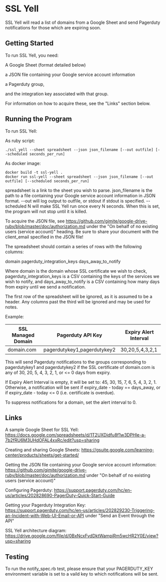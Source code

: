 # SSL Yell

SSL Yell will read a list of domains from a Google Sheet and send Pagerduty notifications for those which are expiring soon.

## Getting Started

To run SSL Yell, you need:

 A Google Sheet (format detailed below)
 
 a JSON file containing your Google service account information
 
 a Pagerduty group,
 
 and the integration key associated with that group.
 
 For information on how to acquire these, see the "Links" section below.
 
## Running the Program

To run SSL Yell:

As ruby script:

```
./ssl_yell --sheet spreadsheet --json json_filename [--out outfile] [--scheduled seconds_per_run]
```
As docker image:
```
docker build -t ssl-yell .
docker run ssl-yell --sheet spreadsheet --json json_filename [--out outfile] [--scheduled seconds_per_run]
```

spreadsheet is a link to the sheet you wish to parse.
json_filename is the path to a file containing your Google service account information in JSON format.
--out will log output to outfile, or stdout if stdout is specified.
--scheduled N will make SSL Yell run once every N seconds. When this is set, the program will not stop until it is killed.
  
To acquire the JSON file, see https://github.com/gimite/google-drive-ruby/blob/master/doc/authorization.md
under the "On behalf of no existing users (service account)" heading.
Be sure to share your document with the client_email specified in the JSON file!

The spreadsheet should contain a series of rows with the following columns:

domain  pagerduty_integration_keys    days_away_to_notify

Where domain is the domain whose SSL certificate we wish to check, pagerduty_integration_keys is a CSV containing the keys 
of the services we wish to notify, and days_away_to_notify is a CSV containing how many days from expiry until
 we send a notification.
 
 The first row of the spreadsheet will be ignored, as it is assumed to be a header. Any columns past the third will be 
 ignored and may be used for notes.
 
Example:

|SSL Managed Domain   |   Pagerduty API Key            |   Expiry Alert Interval  |
|---------------------|--------------------------------|--------------------------|
|domain.com           |   pagerdutykey1,pagerdutykey2  |   30,20,5,4,3,2,1        |

This will send Pagerduty notifications to the groups corresponding to pagerdutykey1 and pagerdutykey2 if 
the SSL certificate of domain.com is any of 30, 20, 5, 4, 3, 2, 1, or <= 0 days from expiry.

If Expiry Alert Interval is empty, it will be set to: 45, 30, 15, 7, 6, 5, 4, 3, 2, 1. Otherwise, a notification
 will be sent if expiry_date - today == days_away, or if expiry_date - today <= 0 (i.e. certificate is overdue).
 
To suppress notifications for a domain, set the alert interval to 0.
 
## Links
 
 A sample Google Sheet for SSL Yell: https://docs.google.com/spreadsheets/d/1T2UXDidfu8f1w3DPHle-a-7b2fRU6M3UHdOFAL4xxRc/edit?usp=sharing
 
 Creating and sharing Google Sheets: https://gsuite.google.com/learning-center/products/sheets/get-started/
 
 Getting the JSON file containing your Google service account information: https://github.com/gimite/google-drive-ruby/blob/master/doc/authorization.md
 under "On behalf of no existing users (service account)"
 
 Configuring Pagerduty: https://support.pagerduty.com/hc/en-us/articles/202828690-PagerDuty-Quick-Start-Guide
 
 Getting your Pagerduty Integration Key: https://support.pagerduty.com/hc/en-us/articles/202829230-Triggering-an-Incident-with-Web-UI-Email-or-API
 under "Send an Event through the API"
 
 SSL Yell architecture diagram: https://drive.google.com/file/d/0BxNcxFvdDktWampiRm5wcHR2Y0E/view?usp=sharing
 
 ## Testing
 
 To run the notify_spec.rb test, please ensure that your PAGERDUTY_KEY environment variable is set to a vaild key to which
 notifications will be sent.
